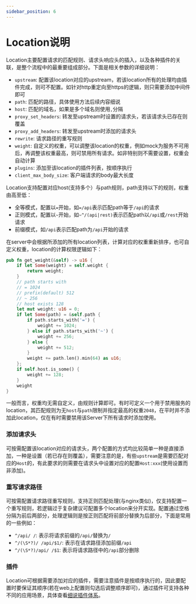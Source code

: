 ```yaml
---
sidebar_position: 6
---
```


# Location说明


Location主要配置请求的匹配规则、请求头响应头的插入，以及各种插件的关联，是整个流程中的最重要组成部分。下面是相关参数的详细说明：

- `upstream`: 配置该location对应的upstream，若该location所有的处理均由插件完成，则可不配置。如针对http重定向至https的逻辑，则只需要添加中间件即可
- `path`: 匹配的路径，具体使用方法后续内容细说
- `host`: 匹配的域名，如果是多个域名则使用`,`分隔
- `proxy_set_headers`: 转发至upstream时设置的请求头，若该请求头已存在则覆盖
- `proxy_add_headers`: 转发至upstream时添加的请求头
- `rewrite`: 请求路径的重写规则
- `weight`: 自定义的权重，可以调整该location的权重，例如mock为服务不可用后，再调整该权重最高，则可禁用所有请求。如非特别则不需要设置，权重会自动计算
- `plugins`: 添加至该location的插件列表，按顺序执行
- `client_max_body_size`: 客户端请求的body最大长度

Location支持配置对应host(支持多个）与path规则，path支持以下的规则，权重由高至低：

- 全等模式，配置以`=`开始，如`=/api`表示匹配path等于`/api`的请求
- 正则模式，配置以`~`开始，如`~^/(api|rest)`表示匹配path以`/api`或`/rest`开始请求
- 前缀模式，如`/api`表示匹配path为`/api`开始的请求

在server中会根据所添加的所有location列表，计算对应的权重重新排序，也可自定义权重，location的计算权限逻辑如下：

```rust
pub fn get_weight(&self) -> u16 {
    if let Some(weight) = self.weight {
        return weight;
    }
    // path starts with
    // = 1024
    // prefix(default) 512
    // ~ 256
    // host exists 128
    let mut weight: u16 = 0;
    if let Some(path) = &self.path {
        if path.starts_with('=') {
            weight += 1024;
        } else if path.starts_with('~') {
            weight += 256;
        } else {
            weight += 512;
        }
        weight += path.len().min(64) as u16;
    };
    if self.host.is_some() {
        weight += 128;
    }
    weight
}
```

一般而言，权重均无需自定义，由规则计算即可。有时可定义一个用于禁用服务的location，其匹配规则为无`host`与`path`限制并指定最高的权重`2048`，在平时并不添加此location，仅在有时需要禁用该Server下所有请求时添加使用。

### 添加请求头

可按需配置该location对应的请求头，两个配置的方式均比较简单一种是直接添加，一种是设置（若已存在则覆盖），需要注意的是，有些`upstream`是需要匹配对应的`Host`的，有此要求的则需要在请求头中设置对应的配置`Host:xxx`(使用设置而非添加)。

### 重写请求路径

可按需配置请求路径重写规则，支持正则匹配处理(与nginx类似)，仅支持配置一个重写规则，若逻辑过于复杂建议可配置多个location来分开实现。配置通过空格分隔为前后两部分，处理逻辑则是按正则匹配将前部分替换为后部分，下面是常用的一些例如：

- `^/api/ /`: 表示将请求前缀的`/api/`替换为`/`
- `^/(\S*?)/ /api/$1/`: 表示在请求路径添加前缀`/api`
- `^/(\S*?)/api/ /$1`: 表示将请求路径中的`/api`部分删除

### 插件

Location可根据需要添加对应的插件，需要注意插件是按顺序执行的，因此要配置时要保证其顺序(若在web上配置则勾选后调整顺序即可)，通过插件可支持各种不同的应用场景，具体查看[细说插件体系](./plugin)。
